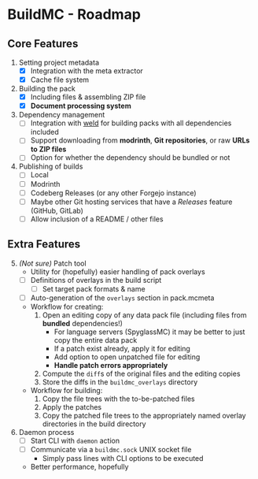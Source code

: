 # BuildMC - Roadmap
## Core Features
1. Setting project metadata
   - [x] Integration with the meta extractor
   - [x] Cache file system
2. Building the pack
   - [x] Including files & assembling ZIP file
   - [x] **Document processing system**
3. Dependency management
   - [ ] Integration with [weld](https://docs.smithed.dev/weld/) for building
     packs with all dependencies included
   - [ ] Support downloading from **modrinth**, **Git repositories**,
     or raw **URLs to ZIP files**
   - [ ] Option for whether the dependency should be bundled or not
4. Publishing of builds
   - [ ] Local
   - [ ] Modrinth
   - [ ] Codeberg Releases (or any other Forgejo instance)
   - [ ] Maybe other Git hosting services that have a *Releases* feature (GitHub, GitLab)
   - [ ] Allow inclusion of a README / other files

## Extra Features
5. *(Not sure)* Patch tool
   - Utility for (hopefully) easier handling of
     pack overlays
   - [ ] Definitions of overlays in the build script
     - [ ] Set target pack formats & name
   - [ ] Auto-generation of the `overlays` section in pack.mcmeta
   - Workflow for creating:
     1. Open an editing copy of any data pack file
        (including files from **bundled** dependencies!)
        - For language servers (SpyglassMC) it may be
          better to just copy the entire data pack
        - If a patch exist already, apply it for editing
        - Add option to open unpatched file for editing
        - **Handle patch errors appropriately**
     2. Compute the `diff`s of the original files and
        the editing copies
     3. Store the diffs in the `buildmc_overlays` directory
   - Workflow for building:
     1. Copy the file trees with the to-be-patched files
     2. Apply the patches
     3. Copy the patched file trees to the appropriately named
        overlay directories in the build directory
6. Daemon process
   - [ ] Start CLI with `daemon` action
   - [ ] Communicate via a `buildmc.sock` UNIX socket file
     - Simply pass lines with CLI options to be executed
   - Better performance, hopefully
